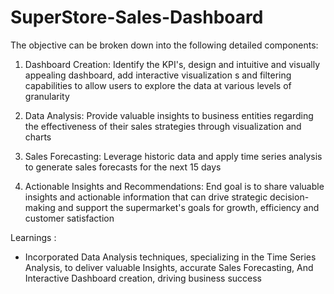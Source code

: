 # SuperStore-Sales-Dashboard

The objective can be broken down into the following detailed components:

1. Dashboard Creation: Identify the KPI's, design and intuitive and visually appealing dashboard, add interactive visualization s and filtering capabilities to allow users to explore the data at various levels of granularity

2. Data Analysis: Provide valuable insights to business entities regarding the effectiveness of their sales strategies through visualization and charts

3. Sales Forecasting: Leverage historic data and apply time series analysis to generate sales forecasts for the next 15 days

4. Actionable Insights and Recommendations: End goal is to share valuable insights and actionable information that can drive strategic decision-making and support the supermarket's goals for growth, efficiency and customer satisfaction

Learnings :

- Incorporated Data Analysis techniques, specializing in the Time Series Analysis, to deliver valuable Insights, accurate Sales Forecasting, And Interactive Dashboard creation, driving business success
